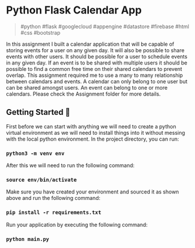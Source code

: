 # Python Flask Calendar App

> #python #flask #googlecloud #appengine #datastore #firebase #html #css #bootstrap

In this assignment I built a calendar application that will be capable of storing events for a user on any given day. It will also be possible to share events with other users. It should be possible for a user to schedule events in any given day. If an event is to be shared with multiple users it should be possible to find a common free time on their shared calendars to prevent overlap.
This assignment required me to use a many to many relationship between calendars and events. A calendar can only belong to one user but can be shared amongst users. An event can belong to one or more calendars. Please check the Assignment folder for more details.

## Getting Started 🏁

First before we can start with anything we will need to create a python virtual environment as we will need to install things into it without messing with the local python environment. In the project directory, you can run:

### `python3 -m venv env`

After this we will need to run the following command:

### `source env/bin/activate`

Make sure you have created your environment and sourced it as shown above and run the following command:

### `pip install -r requirements.txt`

Run your application by executing the following command:
 
### `python main.py`
